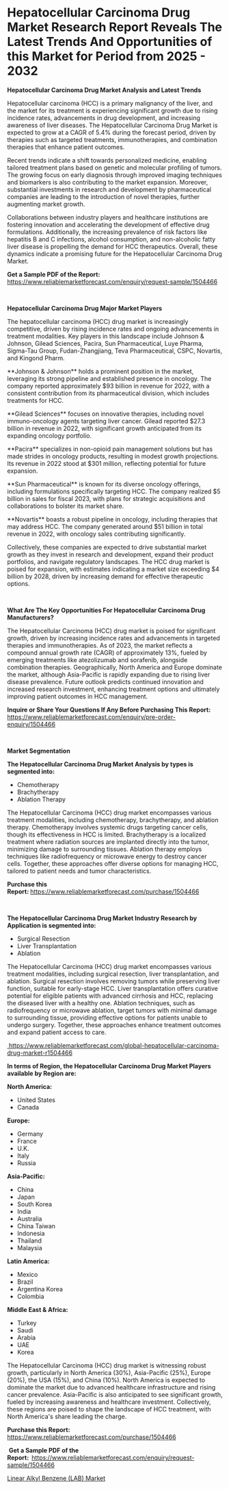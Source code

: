 <p><h1>Hepatocellular Carcinoma Drug Market Research Report Reveals The Latest Trends And Opportunities of this Market for Period from 2025 - 2032</h1></p><p><strong>Hepatocellular Carcinoma Drug Market Analysis and Latest Trends</strong></p>
<p><p>Hepatocellular carcinoma (HCC) is a primary malignancy of the liver, and the market for its treatment is experiencing significant growth due to rising incidence rates, advancements in drug development, and increasing awareness of liver diseases. The Hepatocellular Carcinoma Drug Market is expected to grow at a CAGR of 5.4% during the forecast period, driven by therapies such as targeted treatments, immunotherapies, and combination therapies that enhance patient outcomes.</p><p>Recent trends indicate a shift towards personalized medicine, enabling tailored treatment plans based on genetic and molecular profiling of tumors. The growing focus on early diagnosis through improved imaging techniques and biomarkers is also contributing to the market expansion. Moreover, substantial investments in research and development by pharmaceutical companies are leading to the introduction of novel therapies, further augmenting market growth.</p><p>Collaborations between industry players and healthcare institutions are fostering innovation and accelerating the development of effective drug formulations. Additionally, the increasing prevalence of risk factors like hepatitis B and C infections, alcohol consumption, and non-alcoholic fatty liver disease is propelling the demand for HCC therapeutics. Overall, these dynamics indicate a promising future for the Hepatocellular Carcinoma Drug Market.</p></p>
<p><strong>Get a Sample PDF of the Report:&nbsp;</strong> <a href="https://www.reliablemarketforecast.com/enquiry/request-sample/1504466?utm_campaign=3073&utm_medium=2&utm_source=Github&utm_content=ia&utm_term=23032025&utm_id=hepatocellular-carcinoma-drug">https://www.reliablemarketforecast.com/enquiry/request-sample/1504466</a></p>
<p>&nbsp;</p>
<p><strong>Hepatocellular Carcinoma Drug Major Market Players</strong></p>
<p><p>The hepatocellular carcinoma (HCC) drug market is increasingly competitive, driven by rising incidence rates and ongoing advancements in treatment modalities. Key players in this landscape include Johnson & Johnson, Gilead Sciences, Pacira, Sun Pharmaceutical, Luye Pharma, Sigma-Tau Group, Fudan-Zhangjiang, Teva Pharmaceutical, CSPC, Novartis, and Kingond Pharm.</p><p>**Johnson & Johnson** holds a prominent position in the market, leveraging its strong pipeline and established presence in oncology. The company reported approximately $93 billion in revenue for 2022, with a consistent contribution from its pharmaceutical division, which includes treatments for HCC.</p><p>**Gilead Sciences** focuses on innovative therapies, including novel immuno-oncology agents targeting liver cancer. Gilead reported $27.3 billion in revenue in 2022, with significant growth anticipated from its expanding oncology portfolio.</p><p>**Pacira** specializes in non-opioid pain management solutions but has made strides in oncology products, resulting in modest growth projections. Its revenue in 2022 stood at $301 million, reflecting potential for future expansion.</p><p>**Sun Pharmaceutical** is known for its diverse oncology offerings, including formulations specifically targeting HCC. The company realized $5 billion in sales for fiscal 2023, with plans for strategic acquisitions and collaborations to bolster its market share.</p><p>**Novartis** boasts a robust pipeline in oncology, including therapies that may address HCC. The company generated around $51 billion in total revenue in 2022, with oncology sales contributing significantly.</p><p>Collectively, these companies are expected to drive substantial market growth as they invest in research and development, expand their product portfolios, and navigate regulatory landscapes. The HCC drug market is poised for expansion, with estimates indicating a market size exceeding $4 billion by 2028, driven by increasing demand for effective therapeutic options.</p></p>
<p>&nbsp;</p>
<p><strong>What Are The Key Opportunities For Hepatocellular Carcinoma Drug Manufacturers?</strong></p>
<p><p>The Hepatocellular Carcinoma (HCC) drug market is poised for significant growth, driven by increasing incidence rates and advancements in targeted therapies and immunotherapies. As of 2023, the market reflects a compound annual growth rate (CAGR) of approximately 13%, fueled by emerging treatments like atezolizumab and sorafenib, alongside combination therapies. Geographically, North America and Europe dominate the market, although Asia-Pacific is rapidly expanding due to rising liver disease prevalence. Future outlook predicts continued innovation and increased research investment, enhancing treatment options and ultimately improving patient outcomes in HCC management.</p></p>
<p><strong>Inquire or Share Your Questions If Any Before Purchasing This Report:</strong> <a href="https://www.reliablemarketforecast.com/enquiry/pre-order-enquiry/1504466?utm_campaign=3073&utm_medium=2&utm_source=Github&utm_content=ia&utm_term=23032025&utm_id=hepatocellular-carcinoma-drug">https://www.reliablemarketforecast.com/enquiry/pre-order-enquiry/1504466</a></p>
<p>&nbsp;</p>
<p><strong>Market Segmentation</strong></p>
<p><strong>The Hepatocellular Carcinoma Drug Market Analysis by types is segmented into:</strong></p>
<p><ul><li>Chemotherapy</li><li>Brachytherapy</li><li>Ablation Therapy</li></ul></p>
<p><p>The Hepatocellular Carcinoma (HCC) drug market encompasses various treatment modalities, including chemotherapy, brachytherapy, and ablation therapy. Chemotherapy involves systemic drugs targeting cancer cells, though its effectiveness in HCC is limited. Brachytherapy is a localized treatment where radiation sources are implanted directly into the tumor, minimizing damage to surrounding tissues. Ablation therapy employs techniques like radiofrequency or microwave energy to destroy cancer cells. Together, these approaches offer diverse options for managing HCC, tailored to patient needs and tumor characteristics.</p></p>
<p><strong>Purchase this Report:&nbsp;</strong><a href="https://www.reliablemarketforecast.com/purchase/1504466?utm_campaign=3073&utm_medium=2&utm_source=Github&utm_content=ia&utm_term=23032025&utm_id=hepatocellular-carcinoma-drug">https://www.reliablemarketforecast.com/purchase/1504466</a></p>
<p>&nbsp;</p>
<p><strong>The Hepatocellular Carcinoma Drug Market Industry Research by Application is segmented into:</strong></p>
<p><ul><li>Surgical Resection</li><li>Liver Transplantation</li><li>Ablation</li></ul></p>
<p><p>The Hepatocellular Carcinoma (HCC) drug market encompasses various treatment modalities, including surgical resection, liver transplantation, and ablation. Surgical resection involves removing tumors while preserving liver function, suitable for early-stage HCC. Liver transplantation offers curative potential for eligible patients with advanced cirrhosis and HCC, replacing the diseased liver with a healthy one. Ablation techniques, such as radiofrequency or microwave ablation, target tumors with minimal damage to surrounding tissue, providing effective options for patients unable to undergo surgery. Together, these approaches enhance treatment outcomes and expand patient access to care.</p></p>
<p><a href="https://www.reliablemarketforecast.com/global-hepatocellular-carcinoma-drug-market-r1504466?utm_campaign=3073&utm_medium=2&utm_source=Github&utm_content=ia&utm_term=23032025&utm_id=hepatocellular-carcinoma-drug">&nbsp;https://www.reliablemarketforecast.com/global-hepatocellular-carcinoma-drug-market-r1504466</a></p>
<p><strong>In terms of Region, the Hepatocellular Carcinoma Drug Market Players available by Region are:</strong></p>
<p>
    <p> <strong> North America: </strong>
        <ul>
            <li>United States</li>
            <li>Canada</li>
        </ul>
        </p> 
    <p> <strong> Europe: </strong>
        <ul>
            <li>Germany</li>
            <li>France</li>
            <li>U.K.</li>
            <li>Italy</li>
            <li>Russia</li>
        </ul>
        </p> 
    <p> <strong> Asia-Pacific: </strong>
        <ul>
            <li>China</li>
            <li>Japan</li>
            <li>South Korea</li>
            <li>India</li>
            <li>Australia</li>
            <li>China Taiwan</li>
            <li>Indonesia</li>
            <li>Thailand</li>
            <li>Malaysia</li>
        </ul>
        </p> 
    <p> <strong> Latin America: </strong>
        <ul>
            <li>Mexico</li>
            <li>Brazil</li>
            <li>Argentina Korea</li>
            <li>Colombia</li>
        </ul>
        </p> 
    <p> <strong> Middle East & Africa: </strong>
        <ul>
            <li>Turkey</li>
            <li>Saudi</li>
            <li>Arabia</li>
            <li>UAE</li>
            <li>Korea</li>
        </ul>
    </p>
    </p>
<p><p>The Hepatocellular Carcinoma (HCC) drug market is witnessing robust growth, particularly in North America (30%), Asia-Pacific (25%), Europe (20%), the USA (15%), and China (10%). North America is expected to dominate the market due to advanced healthcare infrastructure and rising cancer prevalence. Asia-Pacific is also anticipated to see significant growth, fueled by increasing awareness and healthcare investment. Collectively, these regions are poised to shape the landscape of HCC treatment, with North America's share leading the charge.</p></p>
<p><strong>Purchase this Report: </strong><a href="https://www.reliablemarketforecast.com/purchase/1504466?utm_campaign=3073&utm_medium=2&utm_source=Github&utm_content=ia&utm_term=23032025&utm_id=hepatocellular-carcinoma-drug">https://www.reliablemarketforecast.com/purchase/1504466</a></p>
<p>&nbsp;<strong>Get a Sample PDF of the Report:&nbsp;&nbsp;</strong><a href="https://www.reliablemarketforecast.com/enquiry/request-sample/1504466?utm_campaign=3073&utm_medium=2&utm_source=Github&utm_content=ia&utm_term=23032025&utm_id=hepatocellular-carcinoma-drug">https://www.reliablemarketforecast.com/enquiry/request-sample/1504466</a></p>
<p><strong></strong></p>
<p><p><a href="https://github.com/guleealhani/Market-Research-Report-List-1/blob/main/linear-alkyl-benzene-lab-market.md?utm_campaign=3073&utm_medium=2&utm_source=Github&utm_content=ia&utm_term=23032025&utm_id=hepatocellular-carcinoma-drug">Linear Alkyl Benzene (LAB) Market</a></p></p>